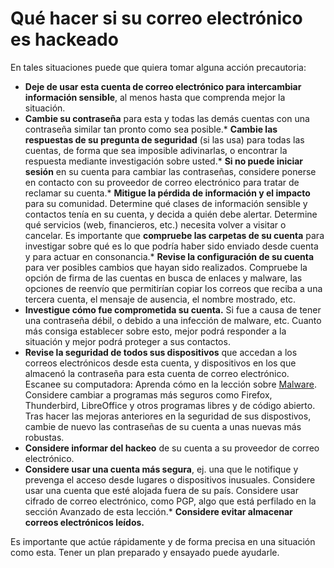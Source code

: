 [Title]: # (Qúé hacer si su correo electrónico ha sido hackeado)
[Difficulty]: # (Principiante)
[Order]: # (0)

# Qué hacer si su correo electrónico es hackeado

En tales situaciones puede que quiera tomar alguna acción precautoria:

*   **Deje de usar esta cuenta de correo electrónico para intercambiar información sensible**, al menos hasta que comprenda mejor la situación.
*   **Cambie su contraseña** para esta y todas las demás cuentas con una contraseña similar tan pronto como sea posible.*   **Cambie las respuestas de su pregunta de seguridad** (si las usa) para todas las cuentas, de forma que sea imposible adivinarlas, o encontrar la respuesta mediante investigación sobre usted.*   **Si no puede iniciar sesión** en su cuenta para cambiar las contraseñas, considere ponerse en contacto con su proveedor de correo electrónico para tratar de reclamar su cuenta.*   **Mitigue la pérdida de información y el impacto** para su comunidad. Determine qué clases de información sensible y contactos tenía en su cuenta, y decida a quién debe alertar. Determine qué servicios (web, financieros, etc.) necesita volver a visitar o cancelar. Es importante que **compruebe las carpetas de su cuenta** para investigar sobre qué es lo que podría haber sido enviado desde cuenta y para actuar en consonancia.*   **Revise la configuración de su cuenta** para ver posibles cambios que hayan sido realizados. Compruebe la opción de firma de las cuentas en busca de enlaces y malware, las opciones de reenvío que permitirían copiar los correos que reciba a una tercera cuenta, el mensaje de ausencia, el nombre mostrado, etc.
*   **Investigue cómo fue comprometida su cuenta.** Si fue a causa de tener una contraseña débil, o debido a una infección de malware, etc. Cuanto más consiga establecer sobre esto, mejor podrá responder a la situación y mejor podrá proteger a sus contactos.
*   **Revise la seguridad de todos sus dispositivos** que accedan a los correos electrónicos desde esta cuenta, y dispositivos en los que almacenó la contraseña para esta cuenta de correo electrónico. Escanee su computadora: Aprenda cómo en la lección sobre [Malware](umbrella://lesson/malware). Considere cambiar a programas más seguros como Firefox, Thunderbird, LibreOffice y otros programas libres y de código abierto. Tras hacer las mejoras anteriores en la seguridad de sus dispostivos, cambie de nuevo las contraseñas de su cuenta a unas nuevas más robustas.
*   **Considere informar del hackeo** de su cuenta a su proveedor de correo electrónico.
*   **Considere usar una cuenta más segura**, ej. una que le notifique y prevenga el acceso desde lugares o dispositivos inusuales. Considere usar una cuenta que esté alojada fuera de su país. Considere usar cifrado de correo electrónico, como PGP, algo que está perfilado en la sección Avanzado de esta lección.*   **Considere evitar almacenar correos electrónicos leídos.**

Es importante que actúe rápidamente y de forma precisa en una situación como esta. Tener un plan preparado y ensayado puede ayudarle.